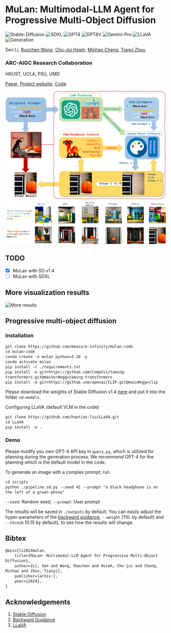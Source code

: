 # MuLan: Multimodal-LLM Agent for Progressive Multi-Object Diffusion

![Stable-Diffusion](https://img.shields.io/badge/Model-SD-blue)
![SDXL](https://img.shields.io/badge/Model-SDXL-blue)
![GPT4](https://img.shields.io/badge/Model-GPT4-blue)
![GPT4V](https://img.shields.io/badge/Model-GPT4V-blue)
![Gemini-Pro](https://img.shields.io/badge/Model-Gemini--Pro-blue)
![LLaVA](https://img.shields.io/badge/Model-LLaVA-blue)
![Generation](https://img.shields.io/badge/Task-Controllable%20Generation-blue)



Sen Li, [Ruochen Wang](https://ruocwang.github.io/), [Cho-Jui Hsieh](https://web.cs.ucla.edu/~chohsieh/), [Minhao Cheng](https://cmhcbb.github.io/), [Tianyi Zhou](https://tianyizhou.github.io/)

### **ARC**-**A**IGC **R**esearch **C**ollaboration

HKUST, UCLA, PSU, UMD

[Paper](), [Project website](https://measure-infinity.github.io/mulan), [Code](https://github.com/measure-infinity/mulan-code)

![Main Framework](./assets/framework.png)
![Main Visualization](./assets/illustration.png)

## TODO
- [x] MuLan with SD v1.4
- [ ] MuLan with SDXL

## More visualization results
![More results](./assets/qualitative1.png)

## Progressive multi-object diffusion

### Installation
```
git clone https://github.com/measure-infinity/mulan-code
cd mulan-code
conda create -n mulan python=3.10 -y
conda activate mulan
pip install -r ./requirements.txt
pip install -e git+https://github.com/CompVis/taming-transformers.git@master#egg=taming-transformers
pip install -e git+https://github.com/openai/CLIP.git@main#egg=clip
```
Please download the weights of Stable Diffusion v1.4 [here](https://huggingface.co/CompVis/stable-diffusion-v-1-4-original/resolve/main/sd-v1-4-full-ema.ckpt) and put it into the folder `sd-models`.

Configuring LLaVA (default VLM in the code)
```
git clone https://github.com/haotian-liu/LLaVA.git
cd LLaVA
pip install -e .
```

### Demo


Please modify you own GPT-4 API key in `query.py`, which is utilized for planning during the generation process. We recommend GPT-4 for the planning which is the default model in the code.

To generate an image with a complex prompt, run
```
cd scripts
python ./pipeline_sd.py --seed 42 --prompt "a black headphone is on the left of a green phone"
```
`--seed`: Random seed, `--prompt`: User prompt

The results will be saved in `./outputs` by default. You can easily adjust the hyper-parameters of the [backward guidance](https://github.com/silent-chen/layout-guidance), `--weight` (110. by default) and `--thresh` (0.15 by default), to see how the results will change. 


## Bibtex
```
@misc{li2024mulan,
    title={MuLan: Multimodal-LLM Agent for Progressive Multi-Object Diffusion},
    author={Li, Sen and Wang, Ruochen and Hsieh, Cho-jui and Cheng, Minhao and Zhou, Tianyi},
    publisher={arXiv:},
    year={2024},
}
```

## Acknowledgements
1. [Stable Diffusion](https://github.com/CompVis/stable-diffusion)
2. [Backward Guidance](https://github.com/silent-chen/layout-guidance)
3. [LLaVA](https://github.com/haotian-liu/LLaVA)




